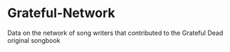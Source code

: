 # Grateful-Network
Data on the network of song writers that contributed to the Grateful Dead original songbook
